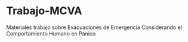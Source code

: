 # Trabajo-MCVA
Materiales trabajo sobre Evacuaciones de Emergencia Considerando el Comportamiento Humano en Pánico
